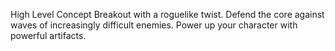 High Level Concept
Breakout with a roguelike twist. Defend the core against waves of increasingly difficult enemies. Power up your character with powerful artifacts.

